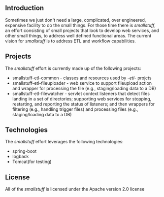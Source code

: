 ## Introduction

Sometimes we just don't need a large, complicated, over engineered, expensive facility to do the small things.  For those time there is *smallstuff*, an effort consisting of small projects that look to develop web services, and other small things, to address well defined functional areas.  The current vision for *smallstuff* is to address ETL and workflow capabilities. 

## Projects

The *smallstuff* effort is currently made up of the following projects:
* smallstuff-etl-common - classes and resources used by *-etl-* projcts
* smallstuff-etl-fileuploader - web service to support fileupload action and wrapper for processing the file (e.g., staging/loading data to a DB) 
* smallstuff-etl-filewatcher - servlet context listeners that detect files landing in a set of directories; supporting web services for stopping, restarting, and reporting the status of listeners; and then wrappers for filtering (e.g., handling trigger files) and processing files (e.g., staging/loading data to a DB)  

## Technologies

The *smallstuff* effort leverages the following technologies:
* spring-boot
* logback
* Tomcat(for testing) 

## License

All of the *smallstuff* is licensed under the Apache version 2.0 license 

